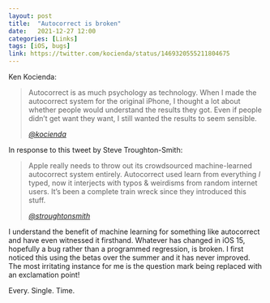 ```yaml
---
layout: post
title:  "Autocorrect is broken"
date:   2021-12-27 12:00
categories: [Links]
tags: [iOS, bugs]
link: https://twitter.com/kocienda/status/1469320555211804675
---
```


Ken Kocienda:

>Autocorrect is as much psychology as technology. When I made the autocorrect system for the original iPhone, I thought a lot about whether people would understand the results they got. Even if people didn’t get want they want, I still wanted the results to seem sensible.
>
><cite><a href="https://twitter.com/kocienda/status/1469320555211804675">@kocienda</a></cite>

In response to this tweet by Steve Troughton-Smith:

>Apple really needs to throw out its crowdsourced machine-learned autocorrect system entirely. Autocorrect used learn from everything *I* typed, now it interjects with typos & weirdisms from random internet users. It’s been a complete train wreck since they introduced this stuff.
>
><cite><a href="https://twitter.com/stroughtonsmith/status/1469187109169037313">@stroughtonsmith</a></cite>

I understand the benefit of machine learning for something like autocorrect and have even witnessed it firsthand. Whatever has changed in iOS 15, hopefully a bug rather than a programmed regression, is broken. I first noticed this using the betas over the summer and it has never improved. The most irritating instance for me is the question mark being replaced with an exclamation point!

Every. Single. Time.
